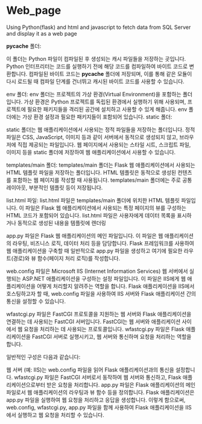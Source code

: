 # Web_page
 Using Python(flask) and html and javascript to fetch data from SQL Server and display it as a web page

__pycache__ 폴더:

이 폴더는 Python 파일이 컴파일된 후 생성되는 캐시 파일들을 저장하는 곳입니다.
Python 인터프리터는 코드를 실행하기 전에 해당 코드를 컴파일하여 바이트 코드로 변환합니다. 컴파일된 바이트 코드는 __pycache__ 폴더에 저장되며, 이를 통해 같은 모듈이 다시 로드될 때 컴파일 단계를 건너뛰고 캐시된 바이트 코드를 사용할 수 있습니다.

env 폴더:
env 폴더는 프로젝트의 가상 환경(Virtual Environment)을 포함하는 폴더입니다.
가상 환경은 Python 프로젝트를 독립된 환경에서 실행하기 위해 사용되며, 프로젝트에 필요한 패키지들을 격리된 공간에 설치하고 사용할 수 있게 해줍니다.
env 폴더에는 가상 환경 설정과 필요한 패키지들이 포함되어 있습니다.
static 폴더:

static 폴더는 웹 애플리케이션에서 사용되는 정적 파일들을 저장하는 폴더입니다.
정적 파일은 CSS, JavaScript, 이미지 등과 같이 서버에서 동적으로 생성되지 않고, 브라우저에 직접 제공되는 파일입니다.
웹 페이지에서 사용되는 스타일 시트, 스크립트 파일, 이미지 등을 static 폴더에 저장하여 웹 애플리케이션에서 사용할 수 있습니다.

templates/main 폴더:
templates/main 폴더는 Flask 웹 애플리케이션에서 사용되는 HTML 템플릿 파일을 저장하는 폴더입니다.
HTML 템플릿은 동적으로 생성된 컨텐츠를 포함하는 웹 페이지를 작성할 때 사용됩니다.
templates/main 폴더에는 주로 공통 레이아웃, 부분적인 템플릿 등이 저장됩니다.

list.html 파일:
list.html 파일은 templates/main 폴더에 위치한 HTML 템플릿 파일입니다.
이 파일은 Flask 웹 애플리케이션에서 사용되는 특정 페이지의 뷰를 구성하는 HTML 코드가 포함되어 있습니다.
list.html 파일은 사용자에게 데이터 목록을 표시하거나 동적으로 생성된 내용을 템플릿에 렌더링

app.py 파일은 Flask 웹 애플리케이션의 메인 파일입니다. 이 파일은 웹 애플리케이션의 라우팅, 비즈니스 로직, 데이터 처리 등을 담당합니다. Flask 프레임워크를 사용하여 웹 애플리케이션을 구축할 때 일반적으로 app.py 파일을 생성하고 여기에 필요한 라우트(경로)와 뷰 함수(페이지 처리 로직)를 작성합니다.

web.config 파일은 Microsoft IIS (Internet Information Services) 웹 서버에서 실행되는 ASP.NET 애플리케이션을 구성하는 설정 파일입니다. 이 파일은 IIS에게 웹 애플리케이션을 어떻게 처리할지 알려주는 역할을 합니다. Flask 애플리케이션을 IIS에서 호스팅하고자 할 때, web.config 파일을 사용하여 IIS 서버와 Flask 애플리케이션 간의 통신을 설정할 수 있습니다.

wfastcgi.py 파일은 FastCGI 프로토콜을 지원하는 웹 서버와 Flask 애플리케이션을 연결하는 데 사용되는 FastCGI 서버입니다. FastCGI는 웹 서버와 애플리케이션 사이에서 웹 요청을 처리하는 데 사용되는 프로토콜입니다. wfastcgi.py 파일은 Flask 애플리케이션을 FastCGI 서버로 실행시키고, 웹 서버와 통신하며 요청을 처리하는 역할을 합니다.

일반적인 구성은 다음과 같습니다:

웹 서버 (예: IIS)는 web.config 파일을 읽어 Flask 애플리케이션과의 통신을 설정합니다.
wfastcgi.py 파일은 FastCGI 서버로서 동작하여 웹 서버와 통신하고, Flask 애플리케이션으로부터 받은 요청을 처리합니다.
app.py 파일은 Flask 애플리케이션의 메인 파일로서 웹 애플리케이션의 라우팅과 뷰 함수 등을 정의합니다.
Flask 애플리케이션은 app.py 파일을 실행하여 웹 요청을 처리하고 응답을 생성합니다.
이렇게 함으로써, web.config, wfastcgi.py, app.py 파일을 함께 사용하여 Flask 애플리케이션을 IIS에서 실행하고 웹 요청을 처리할 수 있습니다.
